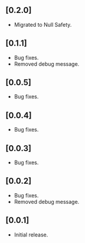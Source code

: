 ## [0.2.0]

* Migrated to Null Safety.

## [0.1.1]

* Bug fixes.
* Removed debug message.

## [0.0.5]

* Bug fixes.

## [0.0.4]

* Bug fixes.

## [0.0.3]

* Bug fixes.

## [0.0.2]

* Bug fixes.
* Removed debug message.

## [0.0.1]

* Initial release.
